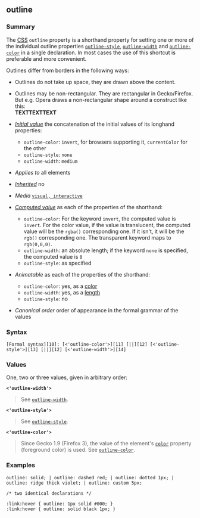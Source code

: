 ## outline

### Summary

The [CSS][0] `outline` property is a shorthand property for setting one or more of the individual outline properties [`outline-style`][1], [`outline-width`][2] and [`outline-color`][3] in a single declaration. In most cases the use of this shortcut is preferable and more convenient.

Outlines differ from borders in the following ways:

* Outlines do not take up space, they are drawn above the content.
* Outlines may be non-rectangular. They are rectangular in Gecko/Firefox. But e.g. Opera draws a non-rectangular shape around a construct like this:  
**TEXTTEXTTEXT**

* _[Initial value][4]_ the concatenation of the initial values of its longhand properties:
  * `outline-color`: `invert`, for browsers supporting it, `currentColor` for the other
  * `outline-style`: `none`
  * `outline-width`: `medium` 
* _Applies to_ all elements 
* _[Inherited][5]_ no 
* _Media_ [`visual, interactive`][6] 
* _[Computed value][7]_ as each of the properties of the shorthand:
  * `outline-color`: For the keyword `invert`, the computed value is `invert`. For the color value, if the value is translucent, the computed value will be the `rgba()` corresponding one. If it isn't, it will be the `rgb()` corresponding one. The transparent keyword maps to `rgb(0,0,0)`.
  * `outline-width`: an absolute length; if the keyword `none` is specified, the computed value is `0`
  * `outline-style`: as specified 
* _Animatable_ as each of the properties of the shorthand:
  * `outline-color`: yes, as a [color][8]
  * `outline-width`: yes, as a [length][9]
  * `outline-style`: no 
* _Canonical order_ order of appearance in the formal grammar of the values

### Syntax

    [Formal syntax][10]: [<'outline-color'>][11] [||][12] [<'outline-style'>][13] [||][12] [<'outline-width'>][14]

### Values

One, two or three values, given in arbitrary order:

**`<'outline-width'>`**

> See [`outline-width`][2].

**`<'outline-style'>`**

> See [`outline-style`][1].

**`<'outline-color'>`**

> Since Gecko 1.9 (Firefox 3), the value of the element's [`color`][15] property (foreground color) is used. See [`outline-color`][3].

### Examples

    outline: solid; | outline: dashed red; | outline: dotted 1px; | outline: ridge thick violet; | outline: custom 5px;

    /* two identical declarations */
    
    :link:hover { outline: 1px solid #000; }
    :link:hover { outline: solid black 1px; }



[0]: https://developer.mozilla.org/en/docs/CSS "CSS"
[1]: https://developer.mozilla.org/en/docs/Web/CSS/outline-style "The outline-style CSS property is used to set the style of the outline of an element. An outline is a line that is drawn around elements, outside the border edge, to make the element stand out."
[2]: https://developer.mozilla.org/en/docs/Web/CSS/outline-width "The outline-width CSS property is used to set the width of the outline of an element. An outline is a line that is drawn around elements, outside the border edge, to make the element stand out:"
[3]: https://developer.mozilla.org/en/docs/Web/CSS/outline-color "The outline-color CSS property sets the color of the outline of an element. An outline is a line that is drawn around elements, outside the border edge, to make the element stand out."
[4]: https://developer.mozilla.org/en/docs/CSS/initial_value
[5]: https://developer.mozilla.org/en/docs/CSS/inheritance
[6]: https://developer.mozilla.org/en/docs/CSS/@media#Media_groups
[7]: https://developer.mozilla.org/en/docs/CSS/computed_value
[8]: https://developer.mozilla.org/en/docs/CSS/color_value#Interpolation "Values of the <color> CSS data type are interpolated on each of their red, green, blue components, each handled as a real, floating-point number. Note that interpolation of colors happens in the alpha-premultiplied sRGBA color space to prevent unexpected grey colors to appear."
[9]: https://developer.mozilla.org/en/docs/CSS/length#Interpolation "Values of the <length> CSS data type are interpolated as real, floating-point numbers."
[10]: https://developer.mozilla.org/en/docs/CSS/Value_definition_syntax "CSS/Value_definition_syntax"
[11]: https://developer.mozilla.org/en/docs/CSS/outline-color "<color> | invert"
[12]: https://developer.mozilla.org/en/docs/CSS/Value_definition_syntax#Double_bar "Double bar: the two entities are optional, and may appear in any order."
[13]: https://developer.mozilla.org/en/docs/CSS/outline-style "auto | <br-style>"
[14]: https://developer.mozilla.org/en/docs/CSS/outline-width "<br-width>"
[15]: https://developer.mozilla.org/en/docs/Web/CSS/color "The CSS color property sets the foreground color of an element's text content, and its decorations. It doesn't affect any other characteristic of the element; it should really be called text-color and would have been named so, save for historical reasons and its appearance in CSS Level 1."